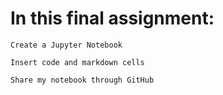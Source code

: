 # In this final assignment:

    Create a Jupyter Notebook

    Insert code and markdown cells

    Share my notebook through GitHub
